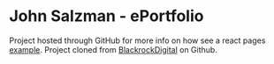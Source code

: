 # John Salzman - ePortfolio

Project hosted through GitHub for more info on how see a react pages [example](https://github.com/gitname/react-gh-pages).
Project cloned from [BlackrockDigital](https://github.com/BlackrockDigital/startbootstrap-resume) on Github.

